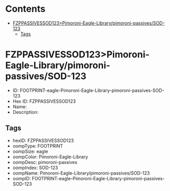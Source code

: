 



Contents
========

* [FZPPASSIVESSOD123>Pimoroni-Eagle-Library/pimoroni-passives/SOD-123](#fzppassivessod123pimoroni-eagle-librarypimoroni-passivessod-123)
	* [Tags](#tags)

# FZPPASSIVESSOD123>Pimoroni-Eagle-Library/pimoroni-passives/SOD-123

- ID: FOOTPRINT-eagle-Pimoroni-Eagle-Library-pimoroni-passives-SOD-123
- Hex ID: FZPPASSIVESSOD123
- Name: 
- Description: 

## Tags

- hexID: FZPPASSIVESSOD123
- oompType: FOOTPRINT
- oompSize: eagle
- oompColor: Pimoroni-Eagle-Library
- oompDesc: pimoroni-passives
- oompIndex: SOD-123
- oompName: Pimoroni-Eagle-Library/pimoroni-passives/SOD-123
- oompID: FOOTPRINT-eagle-Pimoroni-Eagle-Library-pimoroni-passives-SOD-123
